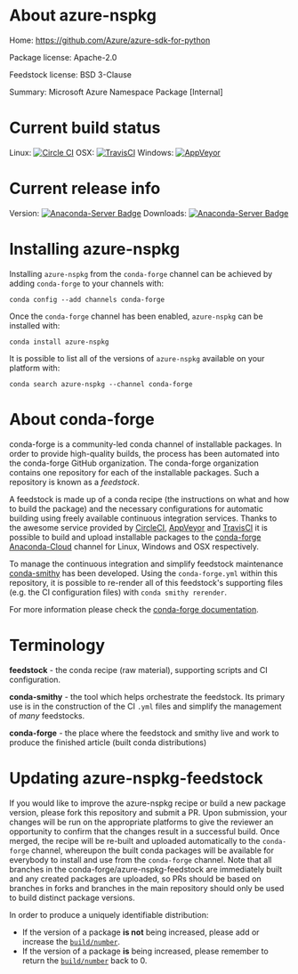 About azure-nspkg
=================

Home: https://github.com/Azure/azure-sdk-for-python

Package license: Apache-2.0

Feedstock license: BSD 3-Clause

Summary: Microsoft Azure Namespace Package [Internal]



Current build status
====================

Linux: [![Circle CI](https://circleci.com/gh/conda-forge/azure-nspkg-feedstock.svg?style=shield)](https://circleci.com/gh/conda-forge/azure-nspkg-feedstock)
OSX: [![TravisCI](https://travis-ci.org/conda-forge/azure-nspkg-feedstock.svg?branch=master)](https://travis-ci.org/conda-forge/azure-nspkg-feedstock)
Windows: [![AppVeyor](https://ci.appveyor.com/api/projects/status/github/conda-forge/azure-nspkg-feedstock?svg=True)](https://ci.appveyor.com/project/conda-forge/azure-nspkg-feedstock/branch/master)

Current release info
====================
Version: [![Anaconda-Server Badge](https://anaconda.org/conda-forge/azure-nspkg/badges/version.svg)](https://anaconda.org/conda-forge/azure-nspkg)
Downloads: [![Anaconda-Server Badge](https://anaconda.org/conda-forge/azure-nspkg/badges/downloads.svg)](https://anaconda.org/conda-forge/azure-nspkg)

Installing azure-nspkg
======================

Installing `azure-nspkg` from the `conda-forge` channel can be achieved by adding `conda-forge` to your channels with:

```
conda config --add channels conda-forge
```

Once the `conda-forge` channel has been enabled, `azure-nspkg` can be installed with:

```
conda install azure-nspkg
```

It is possible to list all of the versions of `azure-nspkg` available on your platform with:

```
conda search azure-nspkg --channel conda-forge
```


About conda-forge
=================

conda-forge is a community-led conda channel of installable packages.
In order to provide high-quality builds, the process has been automated into the
conda-forge GitHub organization. The conda-forge organization contains one repository
for each of the installable packages. Such a repository is known as a *feedstock*.

A feedstock is made up of a conda recipe (the instructions on what and how to build
the package) and the necessary configurations for automatic building using freely
available continuous integration services. Thanks to the awesome service provided by
[CircleCI](https://circleci.com/), [AppVeyor](http://www.appveyor.com/)
and [TravisCI](https://travis-ci.org/) it is possible to build and upload installable
packages to the [conda-forge](https://anaconda.org/conda-forge)
[Anaconda-Cloud](http://docs.anaconda.org/) channel for Linux, Windows and OSX respectively.

To manage the continuous integration and simplify feedstock maintenance
[conda-smithy](http://github.com/conda-forge/conda-smithy) has been developed.
Using the ``conda-forge.yml`` within this repository, it is possible to re-render all of
this feedstock's supporting files (e.g. the CI configuration files) with ``conda smithy rerender``.

For more information please check the [conda-forge documentation](https://conda-forge.org/docs/).

Terminology
===========

**feedstock** - the conda recipe (raw material), supporting scripts and CI configuration.

**conda-smithy** - the tool which helps orchestrate the feedstock.
                   Its primary use is in the construction of the CI ``.yml`` files
                   and simplify the management of *many* feedstocks.

**conda-forge** - the place where the feedstock and smithy live and work to
                  produce the finished article (built conda distributions)


Updating azure-nspkg-feedstock
==============================

If you would like to improve the azure-nspkg recipe or build a new
package version, please fork this repository and submit a PR. Upon submission,
your changes will be run on the appropriate platforms to give the reviewer an
opportunity to confirm that the changes result in a successful build. Once
merged, the recipe will be re-built and uploaded automatically to the
`conda-forge` channel, whereupon the built conda packages will be available for
everybody to install and use from the `conda-forge` channel.
Note that all branches in the conda-forge/azure-nspkg-feedstock are
immediately built and any created packages are uploaded, so PRs should be based
on branches in forks and branches in the main repository should only be used to
build distinct package versions.

In order to produce a uniquely identifiable distribution:
 * If the version of a package **is not** being increased, please add or increase
   the [``build/number``](http://conda.pydata.org/docs/building/meta-yaml.html#build-number-and-string).
 * If the version of a package **is** being increased, please remember to return
   the [``build/number``](http://conda.pydata.org/docs/building/meta-yaml.html#build-number-and-string)
   back to 0.